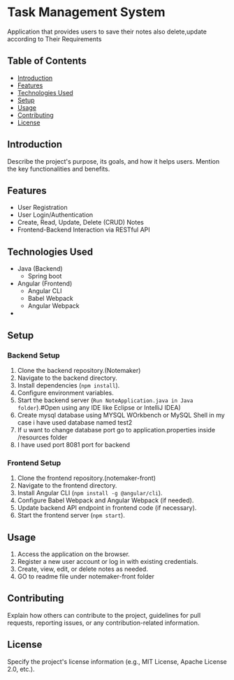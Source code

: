 # Task Management System

Application that provides users to save their notes also delete,update according to Their Requirements

## Table of Contents

- [Introduction](#introduction)
- [Features](#features)
- [Technologies Used](#technologies-used)
- [Setup](#setup)
- [Usage](#usage)
- [Contributing](#contributing)
- [License](#license)

## Introduction

Describe the project's purpose, its goals, and how it helps users. Mention the key functionalities and benefits.

## Features

- User Registration
- User Login/Authentication
- Create, Read, Update, Delete (CRUD) Notes
- Frontend-Backend Interaction via RESTful API

## Technologies Used

- Java (Backend)
  - Spring boot
- Angular (Frontend)
  - Angular CLI
  - Babel Webpack
  - Angular Webpack
- 

## Setup

### Backend Setup

1. Clone the backend repository.(Notemaker)
2. Navigate to the backend directory.
3. Install dependencies (`npm install`).
4. Configure environment variables.
5. Start the backend server (`Run NoteApplication.java in Java folder`).#Open using any IDE like Eclipse or IntelliJ IDEA)
6. Create mysql database using MYSQL WOrkbench or MySQL Shell in my case i have used database named test2
7. If u want to change database port go to application.properties inside /resources folder
8. I have used port 8081 port for backend

### Frontend Setup

1. Clone the frontend repository.(notemaker-front)
2. Navigate to the frontend directory.
3. Install Angular CLI (`npm install -g @angular/cli`).
4. Configure Babel Webpack and Angular Webpack (if needed).
5. Update backend API endpoint in frontend code (if necessary).
6. Start the frontend server (`npm start`).

## Usage

1. Access the application on the browser.
2. Register a new user account or log in with existing credentials.
3. Create, view, edit, or delete notes as needed.
4. GO to readme file under notemaker-front folder

## Contributing

Explain how others can contribute to the project, guidelines for pull requests, reporting issues, or any contribution-related information.

## License

Specify the project's license information (e.g., MIT License, Apache License 2.0, etc.).

